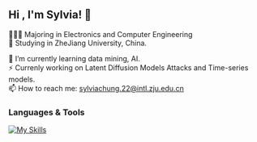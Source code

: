 ## Hi , I'm Sylvia! 👋

👩🏻‍💻 Majoring in Electronics and Computer Engineering<br/>
🔭 Studying in ZheJiang University, China. <br/>

🌱 I’m currently learning data mining, AI.<br/>
⚡ Currenly working on Latent Diffusion Models Attacks and Time-series models.<br/>
📫 How to reach me: sylviachung.22@intl.zju.edu.cn<br/>
  
### Languages & Tools 
[![My Skills](https://skillicons.dev/icons?i=c,cpp,py,matlab,pytorch,ubuntu,anaconda,linux)](https://skillicons.dev)

<!--
**sylviaaacys/sylviaaacys** is a ✨ _special_ ✨ repository because its `README.md` (this file) appears on your GitHub profile.

Here are some ideas to get you started:

- 🔭 I’m currently working on ...
- 🌱 I’m currently learning ...
- 👯 I’m looking to collaborate on ...
- 🤔 I’m looking for help with ...
- 💬 Ask me about ...
- 📫 How to reach me: ...
- 😄 Pronouns: ...
- ⚡ Fun fact: ...
-->
